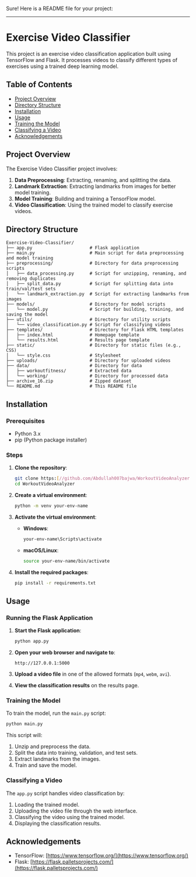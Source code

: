 Sure! Here is a README file for your project:

---

# Exercise Video Classifier

This project is an exercise video classification application built using TensorFlow and Flask. It processes videos to classify different types of exercises using a trained deep learning model.

## Table of Contents

- [Project Overview](#project-overview)
- [Directory Structure](#directory-structure)
- [Installation](#installation)
- [Usage](#usage)
- [Training the Model](#training-the-model)
- [Classifying a Video](#classifying-a-video)
- [Acknowledgements](#acknowledgements)

## Project Overview

The Exercise Video Classifier project involves:

1. **Data Preprocessing**: Extracting, renaming, and splitting the data.
2. **Landmark Extraction**: Extracting landmarks from images for better model training.
3. **Model Training**: Building and training a TensorFlow model.
4. **Video Classification**: Using the trained model to classify exercise videos.

## Directory Structure

```
Exercise-Video-Classifier/
├── app.py                      # Flask application
├── main.py                     # Main script for data preprocessing and model training
├── preprocessing/              # Directory for data preprocessing scripts
│   ├── data_processing.py      # Script for unzipping, renaming, and removing duplicates
│   ├── split_data.py           # Script for splitting data into train/val/test sets
│   └── landmark_extraction.py  # Script for extracting landmarks from images
├── models/                     # Directory for model scripts
│   └── model.py                # Script for building, training, and saving the model
├── utils/                      # Directory for utility scripts
│   └── video_classification.py # Script for classifying videos
├── templates/                  # Directory for Flask HTML templates
│   ├── index.html              # Homepage template
│   └── results.html            # Results page template
├── static/                     # Directory for static files (e.g., CSS)
│   └── style.css               # Stylesheet
├── uploads/                    # Directory for uploaded videos
├── data/                       # Directory for data
│   ├── workoutfitness/         # Extracted data
│   └── working/                # Directory for processed data
├── archive_16.zip              # Zipped dataset
└── README.md                   # This README file
```

## Installation

### Prerequisites

- Python 3.x
- pip (Python package installer)

### Steps

1. **Clone the repository**:

   ```sh
   git clone https:[//github.com/Abdullah007bajwa/WorkoutVideoAnalyzer].git
   cd WorkoutVideoAnalyzer
   ```

2. **Create a virtual environment**:

   ```sh
   python -m venv your-env-name
   ```

3. **Activate the virtual environment**:

   - **Windows**:

     ```sh
     your-env-name\Scripts\activate
     ```

   - **macOS/Linux**:

     ```sh
     source your-env-name/bin/activate
     ```

4. **Install the required packages**:

   ```sh
   pip install -r requirements.txt
   ```

## Usage

### Running the Flask Application

1. **Start the Flask application**:

   ```sh
   python app.py
   ```

2. **Open your web browser and navigate to**:

   ```
   http://127.0.0.1:5000
   ```

3. **Upload a video file** in one of the allowed formats (`mp4`, `webm`, `avi`).

4. **View the classification results** on the results page.

### Training the Model

To train the model, run the `main.py` script:

```sh
python main.py
```

This script will:

1. Unzip and preprocess the data.
2. Split the data into training, validation, and test sets.
3. Extract landmarks from the images.
4. Train and save the model.

### Classifying a Video

The `app.py` script handles video classification by:

1. Loading the trained model.
2. Uploading the video file through the web interface.
3. Classifying the video using the trained model.
4. Displaying the classification results.

## Acknowledgements

- TensorFlow: [https://www.tensorflow.org/](https://www.tensorflow.org/)
- Flask: [https://flask.palletsprojects.com/](https://flask.palletsprojects.com/)
